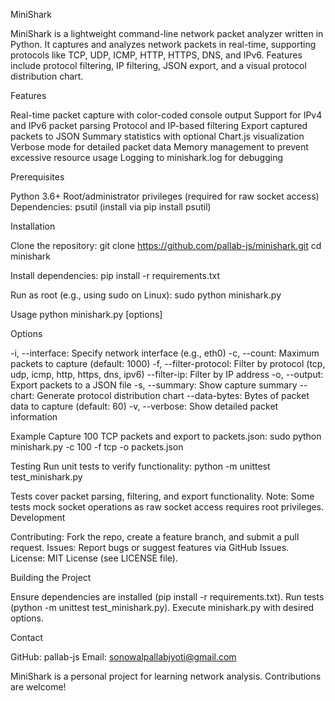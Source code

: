 MiniShark

MiniShark is a lightweight command-line network packet analyzer written in Python. It captures and analyzes network packets in real-time, supporting protocols like TCP, UDP, ICMP, HTTP, HTTPS, DNS, and IPv6. Features include protocol filtering, IP filtering, JSON export, and a visual protocol distribution chart.

Features

Real-time packet capture with color-coded console output
Support for IPv4 and IPv6 packet parsing
Protocol and IP-based filtering
Export captured packets to JSON
Summary statistics with optional Chart.js visualization
Verbose mode for detailed packet data
Memory management to prevent excessive resource usage
Logging to minishark.log for debugging

Prerequisites

Python 3.6+
Root/administrator privileges (required for raw socket access)
Dependencies: psutil (install via pip install psutil)

Installation

Clone the repository:
git clone https://github.com/pallab-js/minishark.git
cd minishark


Install dependencies:
pip install -r requirements.txt


Run as root (e.g., using sudo on Linux):
sudo python minishark.py



Usage
python minishark.py [options]

Options

-i, --interface: Specify network interface (e.g., eth0)
-c, --count: Maximum packets to capture (default: 1000)
-f, --filter-protocol: Filter by protocol (tcp, udp, icmp, http, https, dns, ipv6)
--filter-ip: Filter by IP address
-o, --output: Export packets to a JSON file
-s, --summary: Show capture summary
--chart: Generate protocol distribution chart
--data-bytes: Bytes of packet data to capture (default: 60)
-v, --verbose: Show detailed packet information

Example
Capture 100 TCP packets and export to packets.json:
sudo python minishark.py -c 100 -f tcp -o packets.json

Testing
Run unit tests to verify functionality:
python -m unittest test_minishark.py

Tests cover packet parsing, filtering, and export functionality. Note: Some tests mock socket operations as raw socket access requires root privileges.
Development

Contributing: Fork the repo, create a feature branch, and submit a pull request.
Issues: Report bugs or suggest features via GitHub Issues.
License: MIT License (see LICENSE file).

Building the Project

Ensure dependencies are installed (pip install -r requirements.txt).
Run tests (python -m unittest test_minishark.py).
Execute minishark.py with desired options.

Contact

GitHub: pallab-js
Email: sonowalpallabjyoti@gmail.com


MiniShark is a personal project for learning network analysis. Contributions are welcome!